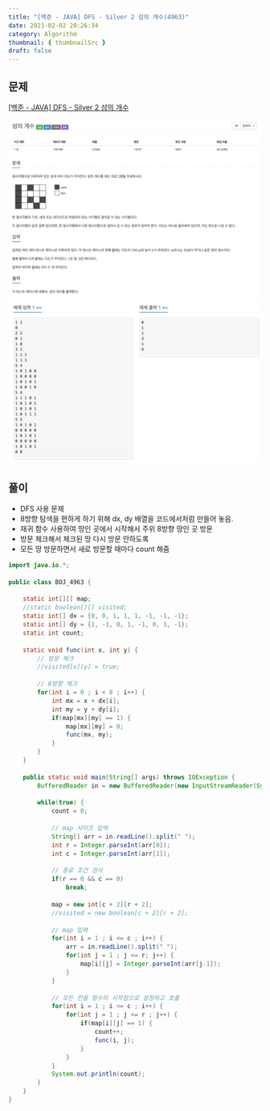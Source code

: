 ```yaml
---
title: "[백준 - JAVA] DFS - Silver 2 섬의 개수(4963)"
date: 2021-02-02 20:26:34
category: Algorithm
thumbnail: { thumbnailSrc }
draft: false
---
```

  
## 문제
[[백준 - JAVA] DFS - Silver 2 섬의 개수](https://www.acmicpc.net/problem/4963)

 ![](./images/islands1.png)
 ![](./images/islands2.png)


## 풀이
- DFS 사용 문제
- 8방향 탐색을 편하게 하기 위해 dx, dy 배열을 코드에서처럼 만들어 놓음.
- 재귀 함수 사용하여 땅인 곳에서 시작해서 주위 8방향 땅인 곳 방문
- 방문 체크해서 체크된 땅 다시 방문 안하도록 
- 모든 땅 방문하면서 새로 방문할 때마다 count 해줌  


```java
import java.io.*;

public class BOJ_4963 {

	static int[][] map;
	//static boolean[][] visited;
	static int[] dx = {0, 0, 1, 1, 1, -1, -1, -1};
	static int[] dy = {1, -1, 0, 1, -1, 0, 1, -1};
	static int count;
	
	static void func(int x, int y) {
		// 방문 체크 
		//visited[x][y] = true;
		
		// 8방향 체크 
		for(int i = 0 ; i < 8 ; i++) {
			int mx = x + dx[i];
			int my = y + dy[i];
			if(map[mx][my] == 1) {
				map[mx][my] = 0;
				func(mx, my);
			}
		}	
	}
	
	public static void main(String[] args) throws IOException {
		BufferedReader in = new BufferedReader(new InputStreamReader(System.in));
		
		while(true) {
			count = 0;
			
			// map 사이즈 입력 
			String[] arr = in.readLine().split(" ");
			int r = Integer.parseInt(arr[0]);
			int c = Integer.parseInt(arr[1]);
			
			// 종료 조건 검사 
			if(r == 0 && c == 0)
				break;
			
			map = new int[c + 2][r + 2];
			//visited = new boolean[c + 2][r + 2];
			
			// map 입력 
			for(int i = 1 ; i <= c ; i++) {
				arr = in.readLine().split(" ");
				for(int j = 1 ; j <= r; j++) {
					map[i][j] = Integer.parseInt(arr[j-1]);
				}
			}
			
			// 모든 칸을 함수의 시작점으로 설정하고 호출 
			for(int i = 1 ; i <= c ; i++) {
				for(int j = 1 ; j <= r ; j++) {
					if(map[i][j] == 1) {
						count++;
						func(i, j);
					}
				}
			}
			System.out.println(count);
		}
	}
}

```

